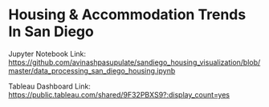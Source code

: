 # Housing & Accommodation Trends In San Diego

Jupyter Notebook Link: https://github.com/avinashpasupulate/sandiego_housing_visualization/blob/master/data_processing_san_diego_housing.ipynb

Tableau Dashboard Link: https://public.tableau.com/shared/9F32PBXS9?:display_count=yes
